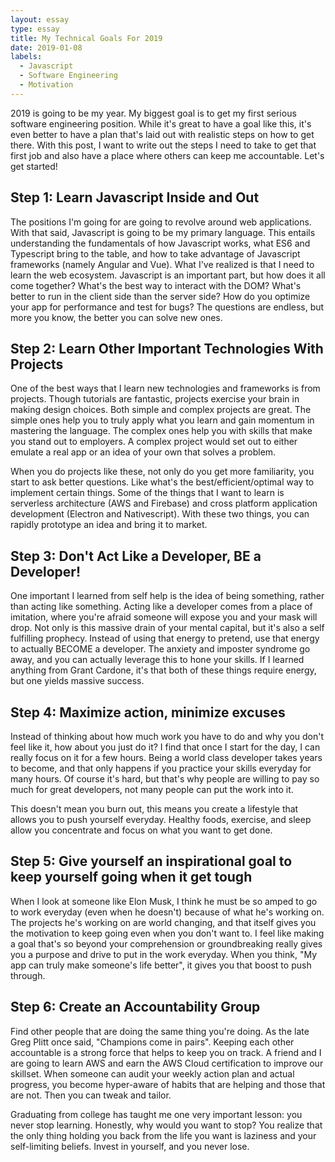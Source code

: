 ```yaml
---
layout: essay
type: essay
title: My Technical Goals For 2019
date: 2019-01-08
labels:
  - Javascript
  - Software Engineering
  - Motivation
---
```


2019 is going to be my year. My biggest goal is to get my first serious software engineering position. While it's great to have a goal like this, it's even better to have a plan that's laid out with realistic steps on how to get there. With this post, I want to write out the steps I need to take to get that first job and also have a place where others can keep me accountable. Let's get started!

## Step 1: Learn Javascript Inside and Out
The positions I'm going for are going to revolve around web applications. With that said, Javascript is going to be my primary language. This entails understanding the fundamentals of how Javascript works, what ES6 and Typescript bring to the table, and how to take advantage of Javascript frameworks (namely Angular and Vue). What I've realized is that I need to learn the web ecosystem. Javascript is an important part, but how does it all come together? What's the best way to interact with the DOM? What's better to run in the client side than the server side? How do you optimize your app for performance and test for bugs? The questions are endless, but more you know, the better you can solve new ones.

## Step 2: Learn Other Important Technologies With Projects
One of the best ways that I learn new technologies and frameworks is from projects. Though tutorials are fantastic, projects exercise your brain in making design choices. Both simple and complex projects are great. The simple ones help you to truly apply what you learn and gain momentum in mastering the language. The complex ones help you with skills that make you stand out to employers. A complex project would set out to either emulate a real app or an idea of your own that solves a problem.

When you do projects like these, not only do you get more familiarity, you start to ask better questions. Like what's the best/efficient/optimal way to implement certain things. Some of the things that I want to learn is serverless architecture (AWS and Firebase) and cross platform application development (Electron and Nativescript). With these two things, you can rapidly prototype an idea and bring it to market.

## Step 3: Don't Act Like a Developer, BE a Developer!
One important I learned from self help is the idea of being something, rather than acting like something. Acting like a developer comes from a place of imitation, where you're afraid someone will expose you and your mask will drop. Not only is this massive drain of your mental capital, but it's also a self fulfilling prophecy. Instead of using that energy to pretend, use that energy to actually BECOME a developer. The anxiety and imposter syndrome go away, and you can actually leverage this to hone your skills. If I learned anything from Grant Cardone, it's that both of these things require energy, but one yields massive success.

## Step 4: Maximize action, minimize excuses
Instead of thinking about how much work you have to do and why you don't feel like it, how about you just do it? I find that once I start for the day, I can really focus on it for a few hours. Being a world class developer takes years to become, and that only happens if you practice your skills everyday for many hours. Of course it's hard, but that's why people are willing to pay so much for great developers, not many people can put the work into it.

This doesn't mean you burn out, this means you create a lifestyle that allows you to push yourself everyday. Healthy foods, exercise, and sleep allow you concentrate and focus on what you want to get done.

## Step 5: Give yourself an inspirational goal to keep yourself going when it get tough
When I look at someone like Elon Musk, I think he must be so amped to go to work everyday (even when he doesn't) because of what he's working on. The projects he's working on are world changing, and that itself gives you the motivation to keep going even when you don't want to. I feel like making a goal that's so beyond your comprehension or groundbreaking really gives you a purpose and drive to put in the work everyday. When you think, "My app can truly make someone's life better", it gives you that boost to push through.

## Step 6: Create an Accountability Group
Find other people that are doing the same thing you're doing. As the late Greg Plitt once said, "Champions come in pairs". Keeping each other accountable is a strong force that helps to keep you on track. A friend and I are going to learn AWS and earn the AWS Cloud certification to improve our skillset. When someone can audit your weekly action plan and actual progress, you become hyper-aware of habits that are helping and those that are not. Then you can tweak and tailor.


Graduating from college has taught me one very important lesson: you never stop learning. Honestly, why would you want to stop? You realize that the only thing holding you back from the life you want is laziness and your self-limiting beliefs. Invest in yourself, and you never lose. 
